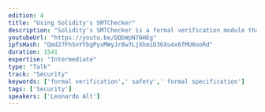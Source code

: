 ```yaml
---
edition: 4
title: "Using Solidity's SMTChecker"
description: "Solidity's SMTChecker is a formal verification module that automatically tries to prove safety properties in Solidity smart contracts. These properties include checks for underflow, overflow, trivial conditions, unreachable code and user defined assertions. The checks are performed statically during compilation time, and the properties are either proved correct or a counterexample representing a bug is given to the user. Formal specifications for user defined properties are written using constructs already available in the language, therefore not requiring learning a new verification language/framework. If the formal specification is inaccurate or wrong, proofs are useless to the developer. Therefore, it is important to write specifications in a way that the target properties do represent the program logic. For the advanced user, some understanding about the SMTChecker may lead to specifications that also increase the module's efficiency and proving power. This talk gives an overview of the available features in Solidity's SMTChecker, and presents some insights on writing better formal specifications."
youtubeUrl: "https://youtu.be/QQbWpN76HEg"
ipfsHash: "Qmd27FhSnYYbgPyxMWyJr8w7LjXhmiD36Xu4x6fMU8ooRd"
duration: 1541
expertise: "Intermediate"
type: "Talk"
track: "Security"
keywords: ['formal verification',' safety',' formal specification']
tags: ['Security']
speakers: ['Leonardo Alt']
---
```

